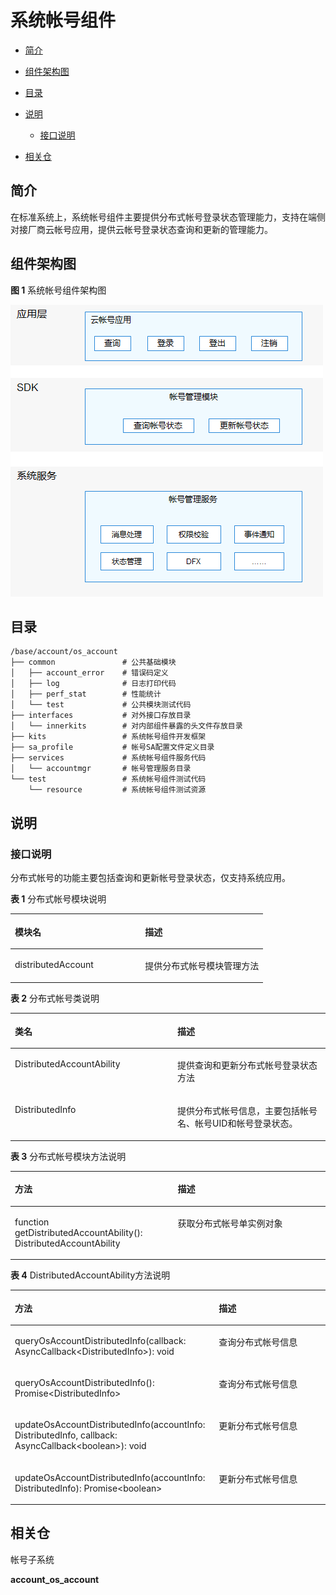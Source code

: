 # 系统帐号组件<a name="ZH-CN_TOPIC_0000001123681215"></a>

-   [简介](#section11660541593)
-   [组件架构图](#section1412183212132)
-   [目录](#section161941989596)
-   [说明](#section1312121216216)
    -   [接口说明](#section1551164914237)

-   [相关仓](#section1371113476307)

## 简介<a name="section11660541593"></a>

在标准系统上，系统帐号组件主要提供分布式帐号登录状态管理能力，支持在端侧对接厂商云帐号应用，提供云帐号登录状态查询和更新的管理能力。

## 组件架构图<a name="section1412183212132"></a>

**图 1**  系统帐号组件架构图<a name="fig4460722185514"></a>


![](figures/zh-cn_image_0000001123704367.png)

## 目录<a name="section161941989596"></a>

```
/base/account/os_account
├── common               # 公共基础模块
│   ├── account_error    # 错误码定义
│   ├── log              # 日志打印代码
│   ├── perf_stat        # 性能统计
│   └── test             # 公共模块测试代码
├── interfaces           # 对外接口存放目录
│   └── innerkits        # 对内部组件暴露的头文件存放目录
├── kits                 # 系统帐号组件开发框架
├── sa_profile           # 帐号SA配置文件定义目录
├── services             # 系统帐号组件服务代码
│   └── accountmgr       # 帐号管理服务目录
└── test                 # 系统帐号组件测试代码
    └── resource         # 系统帐号组件测试资源
```

## 说明<a name="section1312121216216"></a>

### 接口说明<a name="section1551164914237"></a>

分布式帐号的功能主要包括查询和更新帐号登录状态，仅支持系统应用。

**表 1**  分布式帐号模块说明

<a name="table1650615420620"></a>
<table><thead align="left"><tr id="row175061254462"><th class="cellrowborder" valign="top" width="51.53%" id="mcps1.2.3.1.1"><p id="p1250613547612"><a name="p1250613547612"></a><a name="p1250613547612"></a>模块名</p>
</th>
<th class="cellrowborder" valign="top" width="48.47%" id="mcps1.2.3.1.2"><p id="p85066541767"><a name="p85066541767"></a><a name="p85066541767"></a>描述</p>
</th>
</tr>
</thead>
<tbody><tr id="row0506185417614"><td class="cellrowborder" valign="top" width="51.53%" headers="mcps1.2.3.1.1 "><p id="p1561112131788"><a name="p1561112131788"></a><a name="p1561112131788"></a>distributedAccount</p>
</td>
<td class="cellrowborder" valign="top" width="48.47%" headers="mcps1.2.3.1.2 "><p id="p1954531161115"><a name="p1954531161115"></a><a name="p1954531161115"></a>提供分布式帐号模块管理方法</p>
</td>
</tr>
</tbody>
</table>

**表 2**  分布式帐号类说明

<a name="table1324102194217"></a>
<table><thead align="left"><tr id="row43241021174219"><th class="cellrowborder" valign="top" width="51.61%" id="mcps1.2.3.1.1"><p id="p10324621104214"><a name="p10324621104214"></a><a name="p10324621104214"></a>类名</p>
</th>
<th class="cellrowborder" valign="top" width="48.39%" id="mcps1.2.3.1.2"><p id="p2324221174213"><a name="p2324221174213"></a><a name="p2324221174213"></a>描述</p>
</th>
</tr>
</thead>
<tbody><tr id="row1432413213425"><td class="cellrowborder" valign="top" width="51.61%" headers="mcps1.2.3.1.1 "><p id="p1732472184212"><a name="p1732472184212"></a><a name="p1732472184212"></a>DistributedAccountAbility</p>
</td>
<td class="cellrowborder" valign="top" width="48.39%" headers="mcps1.2.3.1.2 "><p id="p1932432110421"><a name="p1932432110421"></a><a name="p1932432110421"></a>提供查询和更新分布式帐号登录状态方法</p>
</td>
</tr>
<tr id="row12324162116427"><td class="cellrowborder" valign="top" width="51.61%" headers="mcps1.2.3.1.1 "><p id="p1232422184216"><a name="p1232422184216"></a><a name="p1232422184216"></a>DistributedInfo</p>
</td>
<td class="cellrowborder" valign="top" width="48.39%" headers="mcps1.2.3.1.2 "><p id="p1324821164215"><a name="p1324821164215"></a><a name="p1324821164215"></a>提供分布式帐号信息，主要包括帐号名、帐号UID和帐号登录状态。</p>
</td>
</tr>
</tbody>
</table>

**表 3**  分布式帐号模块方法说明

<a name="table6561120114219"></a>
<table><thead align="left"><tr id="row115642084211"><th class="cellrowborder" valign="top" width="51.67%" id="mcps1.2.3.1.1"><p id="p7565201424"><a name="p7565201424"></a><a name="p7565201424"></a>方法</p>
</th>
<th class="cellrowborder" valign="top" width="48.33%" id="mcps1.2.3.1.2"><p id="p0568204427"><a name="p0568204427"></a><a name="p0568204427"></a>描述</p>
</th>
</tr>
</thead>
<tbody><tr id="row456162064218"><td class="cellrowborder" valign="top" width="51.67%" headers="mcps1.2.3.1.1 "><p id="p8388718174317"><a name="p8388718174317"></a><a name="p8388718174317"></a>function getDistributedAccountAbility(): DistributedAccountAbility</p>
</td>
<td class="cellrowborder" valign="top" width="48.33%" headers="mcps1.2.3.1.2 "><p id="p5561920194211"><a name="p5561920194211"></a><a name="p5561920194211"></a>获取分布式帐号单实例对象</p>
</td>
</tr>
</tbody>
</table>

**表 4**  DistributedAccountAbility方法说明

<a name="table1738121244713"></a>
<table><thead align="left"><tr id="row4381111254710"><th class="cellrowborder" valign="top" width="64.72%" id="mcps1.2.3.1.1"><p id="p1738116127470"><a name="p1738116127470"></a><a name="p1738116127470"></a>方法</p>
</th>
<th class="cellrowborder" valign="top" width="35.28%" id="mcps1.2.3.1.2"><p id="p10381161224717"><a name="p10381161224717"></a><a name="p10381161224717"></a>描述</p>
</th>
</tr>
</thead>
<tbody><tr id="row18381121274715"><td class="cellrowborder" valign="top" width="64.72%" headers="mcps1.2.3.1.1 "><p id="p1671817233812"><a name="p1671817233812"></a><a name="p1671817233812"></a>queryOsAccountDistributedInfo(callback: AsyncCallback&lt;DistributedInfo&gt;): void</p>
</td>
<td class="cellrowborder" valign="top" width="35.28%" headers="mcps1.2.3.1.2 "><p id="p63421233134612"><a name="p63421233134612"></a><a name="p63421233134612"></a>查询分布式帐号信息</p>
</td>
</tr>
<tr id="row1938113125470"><td class="cellrowborder" valign="top" width="64.72%" headers="mcps1.2.3.1.1 "><p id="p73429332466"><a name="p73429332466"></a><a name="p73429332466"></a>queryOsAccountDistributedInfo(): Promise&lt;DistributedInfo&gt;</p>
</td>
<td class="cellrowborder" valign="top" width="35.28%" headers="mcps1.2.3.1.2 "><p id="p7342133394620"><a name="p7342133394620"></a><a name="p7342133394620"></a>查询分布式帐号信息</p>
</td>
</tr>
<tr id="row13811912164716"><td class="cellrowborder" valign="top" width="64.72%" headers="mcps1.2.3.1.1 "><p id="p186182593814"><a name="p186182593814"></a><a name="p186182593814"></a>updateOsAccountDistributedInfo(accountInfo: DistributedInfo, callback: AsyncCallback&lt;boolean&gt;): void</p>
</td>
<td class="cellrowborder" valign="top" width="35.28%" headers="mcps1.2.3.1.2 "><p id="p1534263304617"><a name="p1534263304617"></a><a name="p1534263304617"></a>更新分布式帐号信息</p>
</td>
</tr>
<tr id="row10382181218477"><td class="cellrowborder" valign="top" width="64.72%" headers="mcps1.2.3.1.1 "><p id="p686934433810"><a name="p686934433810"></a><a name="p686934433810"></a>updateOsAccountDistributedInfo(accountInfo: DistributedInfo): Promise&lt;boolean&gt;</p>
</td>
<td class="cellrowborder" valign="top" width="35.28%" headers="mcps1.2.3.1.2 "><p id="p0342193384611"><a name="p0342193384611"></a><a name="p0342193384611"></a>更新分布式帐号信息</p>
</td>
</tr>
</tbody>
</table>

## 相关仓<a name="section1371113476307"></a>

帐号子系统

**account\_os\_account**

